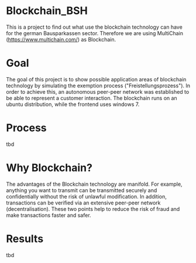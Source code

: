 # Blockchain_BSH


This is a project to find out what use the blockchain technology can have for the german Bausparkassen sector.
Therefore we are using MultiChain (https://www.multichain.com/) as Blockchain.

# Goal

The goal of this project is to show possible application areas of blockchain technology by simulating the exemption process ("Freistellungsprozess").
In order to achieve this, an autonomous peer-peer network was established to be able to represent a customer interaction. 
The blockchain runs on an ubuntu distribution, while the frontend uses windows 7.

# Process
tbd

# Why Blockchain?
The advantages of the Blockchain technology are manifold. For example, anything you want to transmit can be transmitted securely and confidentially without the risk of unlawful modification. In addition, transactions can be verified via an extensive peer-peer network (decentralisation). These two points help to reduce the risk of fraud and make transactions faster and safer.

# Results
tbd
